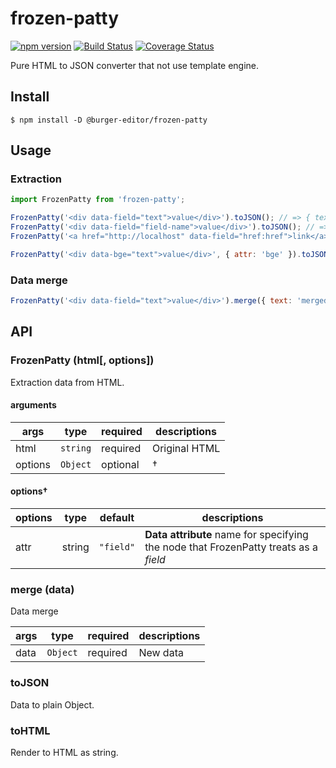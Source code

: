 # frozen-patty

[![npm version](https://badge.fury.io/js/%40yusukehirao%2Ffrozen-patty.svg)](https://badge.fury.io/js/%40yusukehirao%2Ffrozen-patty) [![Build Status](https://travis-ci.org/YusukeHirao/frozen-patty.svg?branch=master)](https://travis-ci.org/YusukeHirao/frozen-patty) [![Coverage Status](https://coveralls.io/repos/github/YusukeHirao/frozen-patty/badge.svg?branch=master)](https://coveralls.io/github/YusukeHirao/frozen-patty?branch=master)

Pure HTML to JSON converter that not use template engine.

## Install

```
$ npm install -D @burger-editor/frozen-patty
```

## Usage

### Extraction

```js
import FrozenPatty from 'frozen-patty';

FrozenPatty('<div data-field="text">value</div>').toJSON(); // => { text: 'value' }
FrozenPatty('<div data-field="field-name">value</div>').toJSON(); // => { 'field-name': 'value' }
FrozenPatty('<a href="http://localhost" data-field="href:href">link</a>').toJSON(); // => { 'href': 'http://localhost' }

FrozenPatty('<div data-bge="text">value</div>', { attr: 'bge' }).toJSON(); // => { text: 'value' }
```

### Data merge

```js
FrozenPatty('<div data-field="text">value</div>').merge({ text: 'merged' }).toHTML() // => "<div data-field="text">merged</div>";
```


## API

### FrozenPatty (html[, options])

Extraction data from HTML.

#### arguments

args|type|required|descriptions
---|---|---|---
html|`string`|required|Original HTML
options|`Object`|optional|†

#### options†

options|type|default|descriptions
---|---|---|---
attr|string|`"field"`|**Data attribute** name for specifying the node that FrozenPatty treats as a _field_

### merge (data)

Data merge

args|type|required|descriptions
---|---|---|---
data|`Object`|required|New data

### toJSON

Data to plain Object.

### toHTML

Render to HTML as string.
